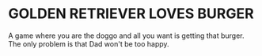 # GOLDEN RETRIEVER LOVES BURGER

A game where you are the doggo and all you want is getting that burger.
The only problem is that Dad won't be too happy.
